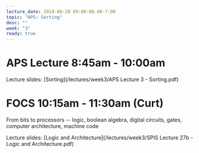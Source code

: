 ```yaml
---
lecture_date: 2019-08-20 09:00:00.00-7:00
topic: "APS: Sorting"
desc: ""
week: "3"
ready: true
---
```


# APS Lecture 8:45am - 10:00am

Lecture slides: [Sorting](/lectures/week3/APS Lecture 3 - Sorting.pdf)



# FOCS 10:15am - 11:30am (Curt)
From bits to processors -- logic, boolean algebra, digital circuits, gates, computer architecture, machine code

Lecture slides: [Logic and Architecture](/lectures/week3/SPIS Lecture 27b - Logic and Architecture.pdf)




